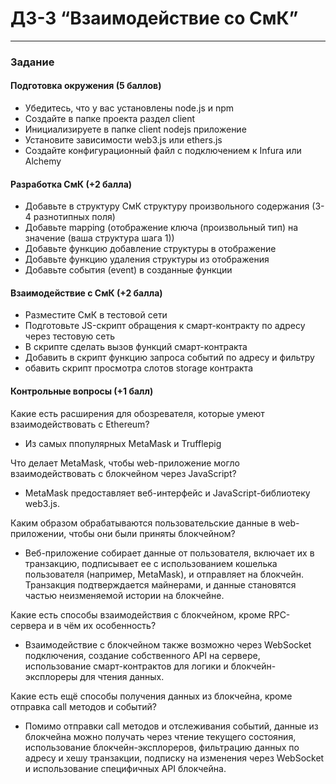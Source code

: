 # ДЗ-3 “Взаимодействие со СмК”
___
### Задание

#### Подготовка окружения (5 баллов)
- Убедитесь, что у вас установлены node.js и npm
- Создайте в папке проекта раздел client
- Инициализируете в папке client nodejs приложение
- Установите зависимости web3.js или ethers.js
- Создайте конфигурационный файл с подключением к Infura или Alchemy
#### Разработка СмК (+2 балла)
- Добавьте в структуру СмК структуру произвольного содержания (3-4 разнотипных поля)
- Добавьте mapping (отображение  ключа (произвольный тип) на значение (ваша структура шага 1))
- Добавьте функцию добавление структуры в отображение 
- Добавьте функцию удаления структуры из отображения
- Добавьте события (event) в созданные функции
#### Взаимодействие с СмК (+2 балла)
- Разместите СмК в тестовой сети
- Подготовьте JS-скрипт обращения к смарт-контракту по адресу через тестовую сеть
- В скрипте сделать вызов функций смарт-контракта
- Добавить в скрипт функцию запроса событий по адресу и фильтру
- обавить скрипт просмотра слотов storage контракта 
#### Контрольные вопросы (+1 балл)
Какие есть расширения для обозревателя, которые умеют взаимодействовать с Ethereum?
- Из самых ппопулярных MetaMask и Trufflepig

Что делает MetaMask, чтобы web-приложение могло взаимодействовать с блокчейном через JavaScript?
- MetaMask предоставляет веб-интерфейс и JavaScript-библиотеку web3.js.

Каким образом обрабатываются пользовательские данные в web-приложении, чтобы они были приняты блокчейном?
- Веб-приложение собирает данные от пользователя, включает их в транзакцию, подписывает ее с использованием кошелька пользователя (например, MetaMask), и отправляет на блокчейн. Транзакция подтверждается майнерами, и данные становятся частью неизменяемой истории на блокчейне.

Какие есть способы взаимодействия с блокчейном, кроме RPC-сервера и в чём их особенность? 
- Взаимодействие с блокчейном также возможно через WebSocket подключения, создание собственного API на сервере, использование смарт-контрактов для логики и блокчейн-эксплореры для чтения данных.

Какие есть ещё способы получения данных из блокчейна, кроме отправка call методов и событий?
- Помимо отправки call методов и отслеживания событий, данные из блокчейна можно получать через чтение текущего состояния, использование блокчейн-эксплореров, фильтрацию данных по адресу и хешу транзакции, подписку на изменения через WebSocket и использование специфичных API блокчейна.